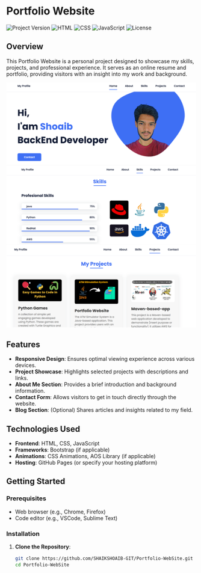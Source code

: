 # Portfolio Website

![Project Version](https://img.shields.io/badge/version-1.0-blue)
![HTML](https://img.shields.io/badge/language-HTML-orange)
![CSS](https://img.shields.io/badge/language-CSS-blue)
![JavaScript](https://img.shields.io/badge/language-JavaScript-yellow)
![License](https://img.shields.io/badge/license-MIT-green)

## Overview

This Portfolio Website is a personal project designed to showcase my skills, projects, and professional experience. It serves as an online resume and portfolio, providing visitors with an insight into my work and background.

![Alt text](assets/img/p1.png)
![Alt text](assets/img/p2.png)
![Alt text](assets/img/p3.png)

## Features

- **Responsive Design**: Ensures optimal viewing experience across various devices.
- **Project Showcase**: Highlights selected projects with descriptions and links.
- **About Me Section**: Provides a brief introduction and background information.
- **Contact Form**: Allows visitors to get in touch directly through the website.
- **Blog Section**: (Optional) Shares articles and insights related to my field.

## Technologies Used

- **Frontend**: HTML, CSS, JavaScript
- **Frameworks**: Bootstrap (if applicable)
- **Animations**: CSS Animations, AOS Library (if applicable)
- **Hosting**: GitHub Pages (or specify your hosting platform)

## Getting Started

### Prerequisites

- Web browser (e.g., Chrome, Firefox)
- Code editor (e.g., VSCode, Sublime Text)

### Installation

1. **Clone the Repository**:

   ```bash
   git clone https://github.com/SHAIKSHOAIB-GIT/Portfolio-WebSite.git
   cd Portfolio-WebSite
